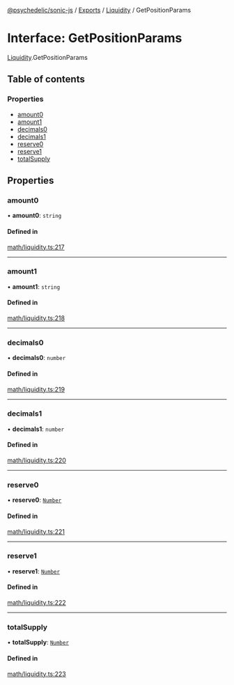 [@psychedelic/sonic-js](../README.md) / [Exports](../modules.md) / [Liquidity](../modules/Liquidity.md) / GetPositionParams

# Interface: GetPositionParams

[Liquidity](../modules/Liquidity.md).GetPositionParams

## Table of contents

### Properties

- [amount0](Liquidity.GetPositionParams.md#amount0)
- [amount1](Liquidity.GetPositionParams.md#amount1)
- [decimals0](Liquidity.GetPositionParams.md#decimals0)
- [decimals1](Liquidity.GetPositionParams.md#decimals1)
- [reserve0](Liquidity.GetPositionParams.md#reserve0)
- [reserve1](Liquidity.GetPositionParams.md#reserve1)
- [totalSupply](Liquidity.GetPositionParams.md#totalsupply)

## Properties

### amount0

• **amount0**: `string`

#### Defined in

[math/liquidity.ts:217](https://github.com/Psychedelic/sonic-js/blob/cfc7f22/src/math/liquidity.ts#L217)

___

### amount1

• **amount1**: `string`

#### Defined in

[math/liquidity.ts:218](https://github.com/Psychedelic/sonic-js/blob/cfc7f22/src/math/liquidity.ts#L218)

___

### decimals0

• **decimals0**: `number`

#### Defined in

[math/liquidity.ts:219](https://github.com/Psychedelic/sonic-js/blob/cfc7f22/src/math/liquidity.ts#L219)

___

### decimals1

• **decimals1**: `number`

#### Defined in

[math/liquidity.ts:220](https://github.com/Psychedelic/sonic-js/blob/cfc7f22/src/math/liquidity.ts#L220)

___

### reserve0

• **reserve0**: [`Number`](../modules/Types.md#number)

#### Defined in

[math/liquidity.ts:221](https://github.com/Psychedelic/sonic-js/blob/cfc7f22/src/math/liquidity.ts#L221)

___

### reserve1

• **reserve1**: [`Number`](../modules/Types.md#number)

#### Defined in

[math/liquidity.ts:222](https://github.com/Psychedelic/sonic-js/blob/cfc7f22/src/math/liquidity.ts#L222)

___

### totalSupply

• **totalSupply**: [`Number`](../modules/Types.md#number)

#### Defined in

[math/liquidity.ts:223](https://github.com/Psychedelic/sonic-js/blob/cfc7f22/src/math/liquidity.ts#L223)
